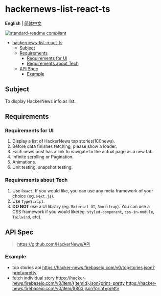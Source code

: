 # hackernews-list-react-ts

**English** | [简体中文](README.zh-CN.md)

[![standard-readme compliant](https://img.shields.io/badge/standard--readme-OK-green.svg?style=flat-square)](https://github.com/RichardLitt/standard-readme)

- [hackernews-list-react-ts](#hackernews-list-react-ts)
  - [Subject](#subject)
  - [Requirements](#requirements)
    - [Requirements for UI](#requirements-for-ui)
    - [Requirements about Tech](#requirements-about-tech)
  - [API Spec](#api-spec)
    - [Example](#example)

## Subject

To display HackerNews info as list.

## Requirements

### Requirements for UI

1. Display a list of HackerNews top stories(100news).
2. Before data finishes fetching, please show a loader.
3. Each news post has a link to navigate to the actual page as a new tab.
4. Infinite scrolling or Pagination.
5. Animations.
6. Unit testing, snapshot testing.

### Requirements about Tech

1. Use `React`. If you would like, you can use any meta framework of your choice (eg. `Next.js`).
2. Use `TypeScript`.
3. **DO NOT** use a UI library (eg. `Material UI`, `Bootstrap`). You can use a CSS framework if you would like(eg. `styled-component`, `css-in-module`, `Tailwind`, etc).

## API Spec

> https://github.com/HackerNews/API

### Example

- top stories api
https://hacker-news.firebaseio.com/v0/topstories.json?print=pretty
- fetch individual story
https://hacker-news.firebaseio.com/v0/item/{itemId}.json?print=pretty
https://hacker-news.firebaseio.com/v0/item/8863.json?print=pretty
